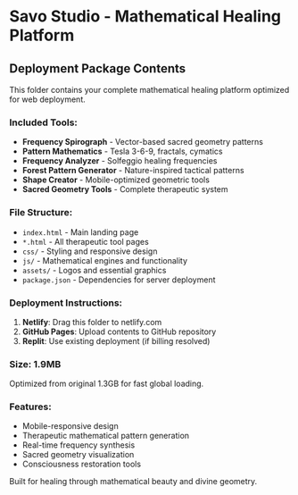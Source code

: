 # Savo Studio - Mathematical Healing Platform

## Deployment Package Contents
This folder contains your complete mathematical healing platform optimized for web deployment.

### Included Tools:
- **Frequency Spirograph** - Vector-based sacred geometry patterns
- **Pattern Mathematics** - Tesla 3-6-9, fractals, cymatics
- **Frequency Analyzer** - Solfeggio healing frequencies  
- **Forest Pattern Generator** - Nature-inspired tactical patterns
- **Shape Creator** - Mobile-optimized geometric tools
- **Sacred Geometry Tools** - Complete therapeutic system

### File Structure:
- `index.html` - Main landing page
- `*.html` - All therapeutic tool pages
- `css/` - Styling and responsive design
- `js/` - Mathematical engines and functionality
- `assets/` - Logos and essential graphics
- `package.json` - Dependencies for server deployment

### Deployment Instructions:
1. **Netlify**: Drag this folder to netlify.com
2. **GitHub Pages**: Upload contents to GitHub repository
3. **Replit**: Use existing deployment (if billing resolved)

### Size: 1.9MB
Optimized from original 1.3GB for fast global loading.

### Features:
- Mobile-responsive design
- Therapeutic mathematical pattern generation
- Real-time frequency synthesis
- Sacred geometry visualization
- Consciousness restoration tools

Built for healing through mathematical beauty and divine geometry.